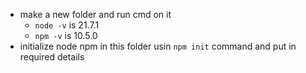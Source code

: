 - make a new folder and run cmd on it
    - `node -v` is 21.7.1
    - `npm -v` is 10.5.0
- initialize node npm in this folder usin `npm init` command and put in required details
